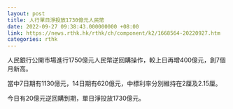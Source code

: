 ```yaml
---
layout: post
title: 人行單日淨投放1730億元人民幣
date: 2022-09-27 09:38:43.000000000 +08:00
link: https://news.rthk.hk/rthk/ch/component/k2/1668564-20220927.htm
categories: rthk
---
```


人民銀行公開市場進行1750億元人民幣逆回購操作，較上日再增400億元，創7個月新高。

當中7日期有1130億元，14日期有620億元，中標利率分別維持在2厘及2.15厘。

今日有20億元逆回購到期，單日淨投放1730億元。
